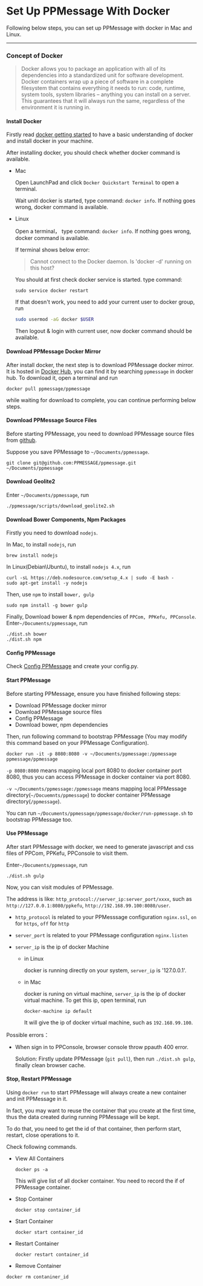 # Set Up PPMessage With Docker 

Following below steps, you can set up PPMessage with docker in Mac and Linux.

---

### Concept of Docker 
> Docker allows you to package an application with all of its dependencies into a standardized unit for software development. Docker containers wrap up a piece of software in a complete filesystem that contains everything it needs to run: code, runtime, system tools, system libraries – anything you can install on a server. This guarantees that it will always run the same, regardless of the environment it is running in.


#### Install Docker
Firstly read [docker getting started](https://docs.docker.com/mac/) to have a basic understanding of docker and install docker in your machine.

After installing docker, you should check whether docker command is available.

* Mac
 
  Open LaunchPad and click `Docker Quickstart Terminal` to open a terminal.
  
  Wait unitl docker is started, type command: `docker info`. If nothing goes wrong, docker command is available.
  
* Linux
  
  Open a terminal， type command: `docker info`.  If nothing goes wrong, docker command is available.
  
  If terminal shows below error:

  > Cannot connect to the Docker daemon. Is 'docker -d' running on this host?

  You should at first check docker service is started. type command:

  ```
  sudo service docker restart
  ```

  If that doesn't work, you need to add your current user to docker group, run 

  ```bash
  sudo usermod -aG docker $USER
  ```
  
  Then logout & login with current user, now docker command should be available.


#### Download PPMessage Docker Mirror
After install docker, the next step is to download PPMessage docker mirror. It is hosted in [Docker Hub](https://hub.docker.com/r/ppmessage/ppmessage/), you can find it by searching `ppmessage` in docker hub. To download it, open a terminal and run

```
docker pull ppmessage/ppmessage
```

while waiting for download to complete, you can continue performing below steps.


#### Download PPMessage Source Files
Before starting PPMessage, you need to download PPMessage source files from [github](https://github.com/PPMESSAGE/ppmessage).

Suppose you save PPMessage to `~/Documents/ppmessage`.

```
git clone git@github.com:PPMESSAGE/ppmessage.git  ~/Documents/ppmessage
```

#### Download Geolite2
Enter `~/Documents/ppmessage`, run

```
./ppmessage/scripts/download_geolite2.sh
```

#### Download Bower Components, Npm Packages
Firstly you need to download `nodejs`.

In Mac, to install `nodejs`, run 

```
brew install nodejs
```

In Linux(Debian\Ubuntu), to install `nodejs 4.x`, run 

```
curl -sL https://deb.nodesource.com/setup_4.x | sudo -E bash -
sudo apt-get install -y nodejs
```

Then, use `npm` to install `bower, gulp`

```
sudo npm install -g bower gulp
```

Finally, Download bower & npm dependencies of `PPCom, PPKefu, PPConsole`. Enter`~/Documents/ppmessage`, run

```
./dist.sh bower
./dist.sh npm
```

#### Config PPMessage
Check [Config PPMessage](./config-ppmessage.md) and create your config.py.

#### Start PPMessage
Before starting PPMessage, ensure you have finished following steps:
* Download PPMessage docker mirror
* Download PPMessage source files
* Config PPMessage
* Download bower, npm dependencies

Then, run following command to bootstrap PPMessage (You may modify this command based on your PPMessage Configuration).

```
docker run -it -p 8080:8080 -v ~/Documents/ppmessage:/ppmessage ppmessage/ppmessage
```

`-p 8080:8080` means mapping local port 8080 to docker container port 8080, thus you can access PPMessage in docker container via port 8080.

`-v ~/Documents/ppmessage:/ppmessage` means mapping local PPMessage directory(`~/Docuemnts/ppmessage`) to docker container PPMessage directory(`/ppmessage`).

You can run `~/Documents/ppmessage/ppmessage/docker/run-ppmessage.sh` to bootstrap PPMessage too.


#### Use PPMessage
After start PPMessage with docker, we need to generate javascript and css files of PPCom, PPKefu, PPConsole to visit them.

Enter`~/Documents/ppmessage`, run 

```
./dist.sh gulp
```

Now, you can visit modules of PPMessage.

The address is like: `http_protocol://server_ip:server_port/xxxx`, such as `http://127.0.0.1:8080/ppkefu`, `http://192.168.99.100:8080/user`.

* `http_protocol` is related to your PPMesssage configuration `nginx.ssl`, `on` for `https`, `off` for `http`

* `server_port` is related to your PPMessage configuration `nginx.listen`

* `server_ip` is the ip of docker Machine

  * in Linux
  
    docker is running directly on your system, `server_ip` is '127.0.0.1'.

  * in Mac

    docker is runing on virtual machine, `server_ip` is the ip of docker virtual machine. To get this ip, open terminal, run

    ```
    docker-machine ip default
    ```

    It will give the ip of docker virtual machine, such as `192.168.99.100`.

Possible errors：

* When sign in to PPConsole, browser console throw ppauth 400 error.
  
  Solution: Firstly update PPMessage (`git pull`), then run `./dist.sh gulp`, finally clean browser cache.


#### Stop, Restart PPMessage
Using `docker run` to start PPMessage will always create a new container and init PPMessage in it. 

In fact, you may want to reuse the container that you create at the first time, thus the data created during running PPMessage will be kept.

To do that, you need to get the id of that container, then perform start, restart, close operations to it.

Check following commands.

* View All Containers
  
  ```
  docker ps -a
  ```
  This will give list of all docker container. You need to record the if of PPMessage container.

* Stop Container
  
  ```
  docker stop container_id
  ```

* Start Container
  
  ```
  docker start container_id
  ```

* Restart Container
  
  ```
  docker restart container_id
  ```

* Remove Container
 
 ```
 docker rm contaniner_id
 ```
